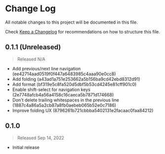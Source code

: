 # Change Log

All notable changes to this project will be documented in this file.

Check [Keep a Changelog](http://keepachangelog.com/) for recommendations on how to structure this file.


## 0.1.1 (Unreleased)
> Released N/A

* Add previous/next line navigation (ee42714aad0519f0f447a6483985c4aaa90e0cc8)
* Add folding (a43ad1a751e253662a5b156ba9cd42ebd8312d91)
* Add format (bf319e5c8fa520d5dbf5b53cd4245e81cff901c0)
* Enable shift-select for navigation keys (2e7748afcb4a56a4158c16caeca5b7871d174668)
* Don't delete trailing whitespaces in the previous line (1887c4a86a5a2cb87a8fb0aebeb065b52e0c7186)
* Improve folding UX (8796261b721cbbba5402131e2facaac0faa84212)

## 0.1.0
> Released Sep 14, 2022

* Initial release
